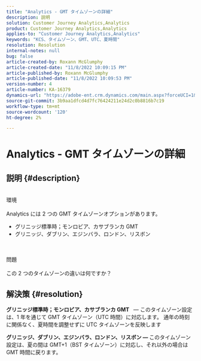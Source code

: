 ```yaml
---
title: "Analytics - GMT タイムゾーンの詳細"
description: 説明
solution: Customer Journey Analytics,Analytics
product: Customer Journey Analytics,Analytics
applies-to: "Customer Journey Analytics,Analytics"
keywords: "KCS、タイムゾーン、GMT、UTC、夏時間"
resolution: Resolution
internal-notes: null
bug: false
article-created-by: Roxann McGlumphy
article-created-date: "11/8/2022 10:09:15 PM"
article-published-by: Roxann McGlumphy
article-published-date: "11/8/2022 10:09:53 PM"
version-number: 4
article-number: KA-16379
dynamics-url: "https://adobe-ent.crm.dynamics.com/main.aspx?forceUCI=1&pagetype=entityrecord&etn=knowledgearticle&id=5d57a0f9-b15f-ed11-9561-6045bd006704"
source-git-commit: 3b9aa1dfcd4d7fc76424211e24d2c0b8816b7c19
workflow-type: tm+mt
source-wordcount: '120'
ht-degree: 2%

---
```


# Analytics - GMT タイムゾーンの詳細

## 説明 {#description}

<br>環境<br><br>
Analytics には 2 つの GMT タイムゾーンオプションがあります。

- グリニッジ標準時；モンロビア、カサブランカ GMT
- グリニッジ、ダブリン、エジンバラ、ロンドン、リスボン

<br><br>問題<br><br>
この 2 つのタイムゾーンの違いは何ですか？


## 解決策 {#resolution}


<b>グリニッジ標準時；モンロビア、カサブランカ GMT </b>  — このタイムゾーン設定は、1 年を通じて GMT タイムゾーン（UTC 時間）に対応します。 通年の時刻に関係なく、夏時間を調整せずに UTC タイムゾーンを反映します

<b>グリニッジ、ダブリン、エジンバラ、ロンドン、リスボン — </b>このタイムゾーン設定は、夏の間は GMT+1（BST タイムゾーン）に対応し、それ以外の場合は GMT 時間に戻ります。


